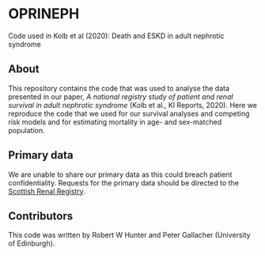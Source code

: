 # OPRINEPH
Code used in Kolb et al (2020): Death and ESKD in adult nephrotic syndrome

## About
This repository contains the code that was used to analyse the data presented in our paper, *A national registry study of patient and renal survival in adult nephrotic syndrome* (Kolb et al., KI Reports, 2020).  Here we reproduce the code that we used for our survival analyses and competing risk models and for estimating mortality in age- and sex-matched population.  


## Primary data
We are unable to share our primary data as this could breach patient confidentiality.  Requests for the primary data should be directed to the [Scottish Renal Registry](https://www.srr.scot.nhs.uk/). 


## Contributors
This code was written by Robert W Hunter and Peter Gallacher (University of Edinburgh).  


